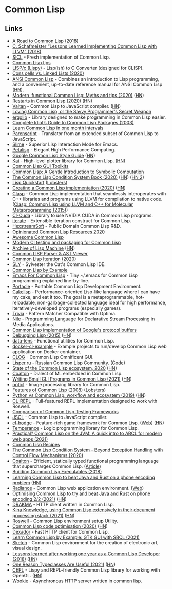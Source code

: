 # Common Lisp

## Links

- [A Road to Common Lisp (2018)](https://stevelosh.com/blog/2018/08/a-road-to-common-lisp/)
- [C. Schafmeister “Lessons Learned Implementing Common Lisp with LLVM” (2018)](https://www.youtube.com/watch?v=mbdXeRBbgDM)
- [SICL](https://github.com/robert-strandh/SICL) - Fresh implementation of Common Lisp.
- [Common Lisp tips](https://github.com/lisp-tips/lisp-tips)
- [LISP/c (Lispy)](https://github.com/eratosthenesia/lispc) - Lisp(ish) to C Converter (designed for CLISP).
- [Cons cells vs. Linked Lists (2020)](http://funcall.blogspot.com/2020/01/cons-cells-vs-linked-lists.html)
- [ANSI Common Lisp](http://www.paulgraham.com/acl.html?viewfullsite=1) - Combines an introduction to Lisp programming, and a convenient, up-to-date reference manual for ANSI Common Lisp ([HN](https://news.ycombinator.com/item?id=22083507)).
- [Modern, functional Common Lisp: Myths and tips (2020)](https://ambrevar.xyz/modern-common-lisp/) ([HN](https://news.ycombinator.com/item?id=22412148))
- [Restarts in Common Lisp (2020)](https://sulami.github.io/posts/common-lisp-restarts/) ([HN](https://news.ycombinator.com/item?id=22747932))
- [Valtan](https://github.com/cxxxr/valtan) - Common Lisp to JavaScript compiler. ([HN](https://news.ycombinator.com/item?id=22769346))
- [Loving Common Lisp, or the Savvy Programmer's Secret Weapon](https://leanpub.com/lovinglisp)
- [ergolib](https://github.com/rongarret/ergolib) - Library designed to make programming in Common Lisp easier.
- [Complete Idiot’s Guide to Common Lisp Packages (2003)](http://www.flownet.com/ron/packages.pdf)
- [Learn Common Lisp in one month intervals](https://github.com/TomLisankie/Learning-Lisp)
- [Parenscript](https://common-lisp.net/project/parenscript/) - Translator from an extended subset of Common Lisp to JavaScript.
- [Slime](https://github.com/slime/slime) - Superior Lisp Interaction Mode for Emacs.
- [Petalisp](https://github.com/marcoheisig/Petalisp) - Elegant High Performance Computing.
- [Google Common Lisp Style Guide](https://google.github.io/styleguide/lispguide.xml) ([HN](https://news.ycombinator.com/item?id=23761346))
- [Kai](https://github.com/komi1230/kai) - High-level plotter library for Common Lisp. ([HN](https://news.ycombinator.com/item?id=23757545))
- [Common Lisp GUI Toolkits](https://lispcookbook.github.io/cl-cookbook/gui.html)
- [Common Lisp: A Gentle Introduction to Symbolic Computation](https://www.cs.cmu.edu/~dst/LispBook/book.pdf)
- [The Common Lisp Condition System Book (2020)](https://www.apress.com/us/book/9781484261330) ([HN](https://news.ycombinator.com/item?id=23843525)) ([HN 2](https://news.ycombinator.com/item?id=24867548))
- [Lisp Quickstart](https://cs.gmu.edu/~sean/lisp/LispTutorial.html) ([Lobsters](https://lobste.rs/s/gb566t/lisp_quickstart))
- [Creating a Common Lisp implementation (2020)](https://www.youtube.com/watch?v=Wa81OJnlsoI) ([HN](https://news.ycombinator.com/item?id=24276881))
- [Clasp](https://github.com/clasp-developers/clasp) - Common Lisp implementation that seamlessly interoperates with C++ libraries and programs using LLVM for compilation to native code. ([Clasp: Common Lisp using LLVM and C++ for Molecular Metaprogramming (2015)](https://www.youtube.com/watch?v=8X69_42Mj-g))
- [Cl-Cuda](https://github.com/takagi/cl-cuda) - Library to use NVIDIA CUDA in Common Lisp programs.
- [iterate](https://common-lisp.net/project/iterate/) - Extensible iteration construct for Common Lisp.
- [HexstreamSoft](https://www.hexstreamsoft.com/) - Public Domain Common Lisp R&D.
- [Opinionated Common Lisp Resources 2020](https://gist.github.com/digikar99/a1925ad3249a431c9eecf09af2fdef8a)
- [Awesome Common Lisp](https://github.com/CodyReichert/awesome-cl)
- [Modern CI testing and packaging for Common Lisp](https://nyxt.atlas.engineer/article/continuous-testing-and-packaging.org)
- [Archive of Lisp Machine](https://github.com/jrm-code-project/LISP-Machine) ([HN](https://news.ycombinator.com/item?id=25147970))
- [Common LISP Parser & AST Viewer](https://github.com/littledivy/lisp-ast)
- [Common Lisp Iteration (2020)](https://tailrecursion.com/~alan/Lisp/CommonLispIteration.html)
- [SLY](https://github.com/joaotavora/sly) - Sylvester the Cat's Common Lisp IDE.
- [Common Lisp by Example](https://github.com/ashok-khanna/common-lisp-by-example/blob/main/Common%20Lisp%20by%20Example.pdf)
- [Emacs For Common Lisp](https://github.com/susam/emacs4cl) - Tiny ~/.emacs for Common Lisp programming explained line-by-line.
- [Portacle](https://portacle.github.io/) - Portable Common Lisp Development Environment.
- [Cakelisp](https://github.com/makuto/cakelisp) - Performance-oriented Lisp-like language where I can have my cake, and eat it too. The goal is a metaprogrammable, hot-reloadable, non-garbage-collected language ideal for high performance, iteratively-developed programs (especially games).
- [Trivia](https://github.com/guicho271828/trivia) - Pattern Matcher Compatible with Optima.
- [Nile](https://github.com/damelang/nile) - Programming Language for Declarative Stream Processing in Media Applications.
- [Common Lisp implementation of Google's protocol buffers](https://github.com/brown/protobuf)
- [Debugging Lisp (2015)](https://malisper.me/category/debugging-common-lisp/) ([HN](https://news.ycombinator.com/item?id=25661701))
- [data-lens](https://github.com/fiddlerwoaroof/data-lens) - Functional utilities for Common Lisp.
- [docker-cl-example](https://github.com/fukamachi/docker-cl-example/) - Example projects to run/develop Common Lisp web application on Docker container.
- [CLOG](https://github.com/rabbibotton/clog) - Common Lisp Omnificent GUI.
- [Lisper.ru](http://lisper.ru/) - Russian Common Lisp Community. ([Code](https://github.com/archimag/rulisp))
- [State of the Common Lisp ecosystem, 2020](https://lisp-journey.gitlab.io/blog/state-of-the-common-lisp-ecosystem-2020/) ([HN](https://news.ycombinator.com/item?id=26065511))
- [Coalton](https://github.com/stylewarning/coalton) - Dialect of ML embedded in Common Lisp.
- [Writing Small CLI Programs in Common Lisp (2021)](https://stevelosh.com/blog/2021/03/small-common-lisp-cli-programs/) ([HN](https://news.ycombinator.com/item?id=26493588))
- [opticl](https://github.com/slyrus/opticl) - Image processing library for Common Lisp.
- [Features of Common Lisp (2008)](http://random-state.net/features-of-common-lisp.html) ([Lobsters](https://lobste.rs/s/qqelbo/features_common_lisp_2008))
- [Python vs Common Lisp, workflow and ecosystem (2019)](https://lisp-journey.gitlab.io/pythonvslisp/) ([HN](https://news.ycombinator.com/item?id=27011942))
- [CL-REPL](https://github.com/koji-kojiro/cl-repl) - Full-featured REPL implementation designed to work with Roswell.
- [Comparison of Common Lisp Testing Frameworks](https://sabracrolleton.github.io/testing-framework)
- [JSCL](https://github.com/jscl-project/jscl) - Common Lisp to JavaScript compiler.
- [cl-bodge](https://github.com/borodust/cl-bodge) - Feature-rich game framework for Common Lisp. ([Web](https://borodust.org/projects/cl-bodge/)) ([HN](https://news.ycombinator.com/item?id=27621014))
- [Temperance](https://github.com/sjl/temperance) - Logic programming library for Common Lisp.
- [Practical? Common Lisp on the JVM: A quick intro to ABCL for modern web apps (2021)](https://notes.eatonphil.com/practical-common-lisp-on-the-jvm.html)
- [Common Lisp Recipes](http://weitz.de/cl-recipes/)
- [The Common Lisp Condition System - Beyond Exception Handling with Control Flow Mechanisms (2020)](https://www.apress.com/gp/book/9781484261330)
- [Coalton](https://github.com/coalton-lang/coalton) - Efficient, statically typed functional programming language that supercharges Common Lisp. ([Article](https://coalton-lang.github.io/20211010-introducing-coalton/))
- [Building Common Lisp Executables (2018)](https://susam.in/maze/building-common-lisp-executables.html)
- [Learning Common Lisp to beat Java and Rust on a phone encoding problem](https://renato.athaydes.com/posts/revenge_of_lisp.html) ([HN](https://news.ycombinator.com/item?id=28721403))
- [Radiance](https://github.com/Shirakumo/radiance) - Common Lisp web application environment. ([Web](https://shirakumo.github.io/radiance/))
- [Optimising Common Lisp to try and beat Java and Rust on phone encoding 2/2 (2021)](https://renato.athaydes.com/posts/revenge_of_lisp-part-2.html) ([HN](https://news.ycombinator.com/item?id=28825307))
- [DRAKMA](https://github.com/edicl/drakma) - HTTP client written in Common Lisp.
- [Kina Knowledge, using Common Lisp extensively in their document processing stack (2021)](https://lisp-journey.gitlab.io/blog/lisp-interview-kina/) ([HN](https://news.ycombinator.com/item?id=28961987))
- [Roswell](https://github.com/roswell/roswell) - Common Lisp environment setup Utility.
- [Common Lisp code optimisation (2020)](https://write.as/loke/common-lisp-code-optimisation) ([HN](https://news.ycombinator.com/item?id=29140521))
- [Dexador](https://github.com/fukamachi/dexador) - Fast HTTP client for Common Lisp.
- [Learn Common Lisp by Example: GTK GUI with SBCL (2021)](https://blog.matthewdmiller.net/learn-common-lisp-by-example-gtk-gui-with-sbcl)
- [Sketch](https://github.com/vydd/sketch) - Common Lisp environment for the creation of electronic art, visual design.
- [Lessons learned after working one year as a Common Lisp Developer (2018)](https://cdagostino.io/posts/2018-03-28-one-year-common-lisp-developer-part-1-the-good.html) ([HN](https://news.ycombinator.com/item?id=29494255))
- [One Reason Typeclasses Are Useful (2021)](https://coalton-lang.github.io/20211212-typeclasses/) ([HN](https://news.ycombinator.com/item?id=29532917))
- [CEPL](https://github.com/cbaggers/cepl) - Lispy and REPL-friendly Common Lisp library for working with OpenGL. ([HN](https://news.ycombinator.com/item?id=29535450))
- [Wookie](https://github.com/orthecreedence/wookie) - Asynchronous HTTP server written in common lisp.
